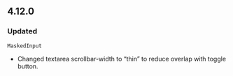 ## 4.12.0

### Updated

`MaskedInput`

- Changed textarea scrollbar-width to “thin” to reduce overlap with toggle button.

